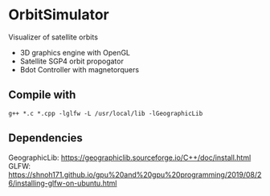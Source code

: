 # OrbitSimulator
Visualizer of satellite orbits  

- 3D graphics engine with OpenGL
- Satellite SGP4 orbit propogator 
- Bdot Controller with magnetorquers


## Compile with
`g++ *.c *.cpp -lglfw -L /usr/local/lib -lGeographicLib`

## Dependencies
GeographicLib: https://geographiclib.sourceforge.io/C++/doc/install.html
GLFW: https://shnoh171.github.io/gpu%20and%20gpu%20programming/2019/08/26/installing-glfw-on-ubuntu.html


